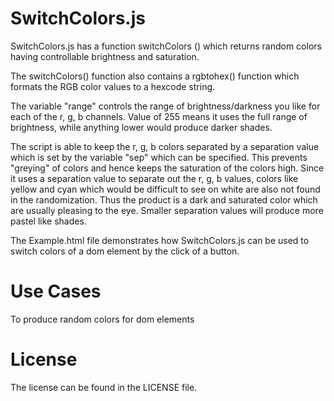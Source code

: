 # SwitchColors.js
SwitchColors.js has a function switchColors () which returns random colors having controllable brightness and saturation. 

The switchColors() function also contains a rgbtohex() function which formats the RGB color values to a hexcode string.

The variable "range" controls the range of brightness/darkness you like for each of the r, g, b channels. Value of 255 means it uses the full range of brightness, while anything lower would produce darker shades.

The script is able to keep the r, g, b colors separated by a separation value which is set by the variable "sep" which can be specified. This prevents "greying" of colors and hence keeps the saturation of the colors high. Since it uses a separation value to separate out the r, g, b values, colors like yellow and cyan which would be difficult to see on white are also not found in the randomization. Thus the product is a dark and saturated color which are usually pleasing to the eye. Smaller separation values will produce more pastel like shades.

The Example.html file demonstrates how SwitchColors.js can be used to switch colors of a dom element by the click of a button.

# Use Cases
To produce random colors for dom elements

# License
The license can be found in the LICENSE file.
